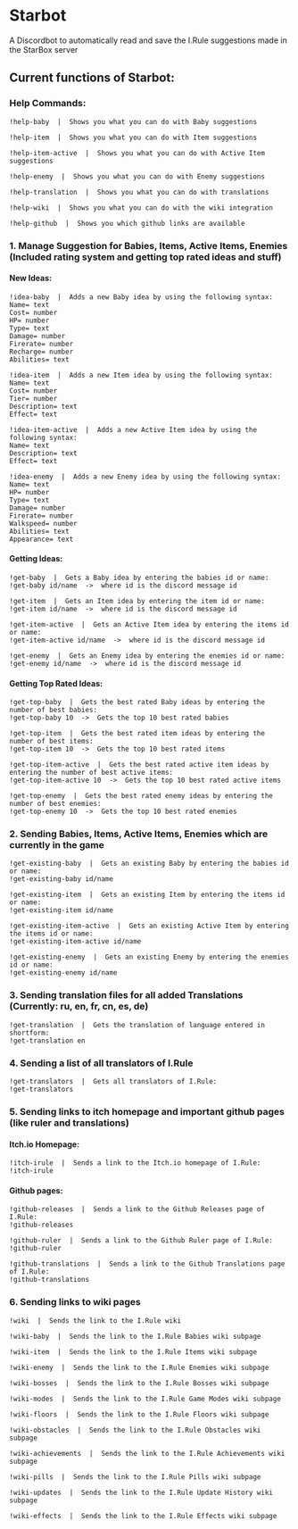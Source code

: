 # Starbot
A Discordbot to automatically read and save the I.Rule suggestions made in the StarBox server

## Current functions of Starbot:

### Help Commands:
```
!help-baby  |  Shows you what you can do with Baby suggestions
```
```
!help-item  |  Shows you what you can do with Item suggestions
```
```
!help-item-active  |  Shows you what you can do with Active Item suggestions
```
```
!help-enemy  |  Shows you what you can do with Enemy suggestions
```
```
!help-translation  |  Shows you what you can do with translations
```
```
!help-wiki  |  Shows you what you can do with the wiki integration
```
```
!help-github  |  Shows you which github links are available
```
### 1. Manage Suggestion for Babies, Items, Active Items, Enemies (Included rating system and getting top rated ideas and stuff)
#### New Ideas:
```
!idea-baby  |  Adds a new Baby idea by using the following syntax:
Name= text 
Cost= number 
HP= number 
Type= text 
Damage= number 
Firerate= number 
Recharge= number 
Abilities= text
```
```
!idea-item  |  Adds a new Item idea by using the following syntax:
Name= text
Cost= number
Tier= number
Description= text
Effect= text
```
```
!idea-item-active  |  Adds a new Active Item idea by using the following syntax:
Name= text
Description= text
Effect= text
```
```
!idea-enemy  |  Adds a new Enemy idea by using the following syntax:
Name= text
HP= number
Type= text
Damage= number
Firerate= number
Walkspeed= number
Abilities= text
Appearance= text
```
#### Getting Ideas:
```
!get-baby  |  Gets a Baby idea by entering the babies id or name:
!get-baby id/name  ->  where id is the discord message id 
```
```
!get-item  |  Gets an Item idea by entering the item id or name:
!get-item id/name  ->  where id is the discord message id 
```
```
!get-item-active  |  Gets an Active Item idea by entering the items id or name:
!get-item-active id/name  ->  where id is the discord message id 
```
```
!get-enemy  |  Gets an Enemy idea by entering the enemies id or name:
!get-enemy id/name  ->  where id is the discord message id 
```
#### Getting Top Rated Ideas:
```
!get-top-baby  |  Gets the best rated Baby ideas by entering the number of best babies:
!get-top-baby 10  ->  Gets the top 10 best rated babies
```
```
!get-top-item  |  Gets the best rated item ideas by entering the number of best items:
!get-top-item 10  ->  Gets the top 10 best rated items
```
```
!get-top-item-active  |  Gets the best rated active item ideas by entering the number of best active items:
!get-top-item-active 10  ->  Gets the top 10 best rated active items
```
```
!get-top-enemy  |  Gets the best rated enemy ideas by entering the number of best enemies:
!get-top-enemy 10  ->  Gets the top 10 best rated enemies
```

### 2. Sending Babies, Items, Active Items, Enemies which are currently in the game
```
!get-existing-baby  |  Gets an existing Baby by entering the babies id or name:
!get-existing-baby id/name
```
```
!get-existing-item  |  Gets an existing Item by entering the items id or name:
!get-existing-item id/name
```
```
!get-existing-item-active  |  Gets an existing Active Item by entering the items id or name:
!get-existing-item-active id/name
```
```
!get-existing-enemy  |  Gets an existing Enemy by entering the enemies id or name:
!get-existing-enemy id/name
```

### 3. Sending translation files for all added Translations (Currently: ru, en, fr, cn, es, de)
```
!get-translation  |  Gets the translation of language entered in shortform:
!get-translation en
```

### 4. Sending a list of all translators of I.Rule
```
!get-translators  |  Gets all translators of I.Rule:
!get-translators
```

### 5. Sending links to itch homepage and important github pages (like ruler and translations)
#### Itch.io Homepage:
```
!itch-irule  |  Sends a link to the Itch.io homepage of I.Rule:
!itch-irule
```
#### Github pages:
```
!github-releases  |  Sends a link to the Github Releases page of I.Rule:
!github-releases
```
```
!github-ruler  |  Sends a link to the Github Ruler page of I.Rule:
!github-ruler
```
```
!github-translations  |  Sends a link to the Github Translations page of I.Rule:
!github-translations
```

### 6. Sending links to wiki pages
```
!wiki  |  Sends the link to the I.Rule wiki
```
```
!wiki-baby  |  Sends the link to the I.Rule Babies wiki subpage
```
```
!wiki-item  |  Sends the link to the I.Rule Items wiki subpage
```
```
!wiki-enemy  |  Sends the link to the I.Rule Enemies wiki subpage
```
```
!wiki-bosses  |  Sends the link to the I.Rule Bosses wiki subpage
```
```
!wiki-modes  |  Sends the link to the I.Rule Game Modes wiki subpage
```
```
!wiki-floors  |  Sends the link to the I.Rule Floors wiki subpage
```
```
!wiki-obstacles  |  Sends the link to the I.Rule Obstacles wiki subpage
```
```
!wiki-achievements  |  Sends the link to the I.Rule Achievements wiki subpage
```
```
!wiki-pills  |  Sends the link to the I.Rule Pills wiki subpage
```
```
!wiki-updates  |  Sends the link to the I.Rule Update History wiki subpage
```
```
!wiki-effects  |  Sends the link to the I.Rule Effects wiki subpage
```
